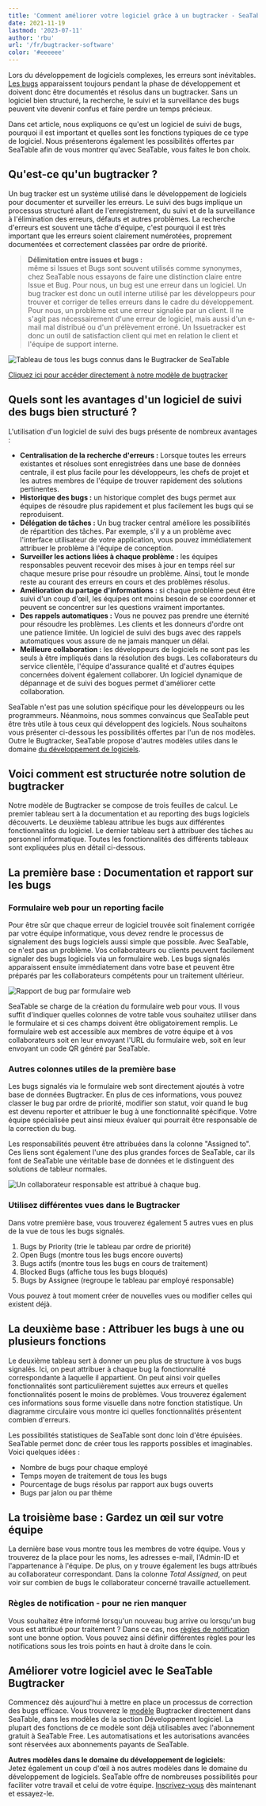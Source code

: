 ```yaml
---
title: 'Comment améliorer votre logiciel grâce à un bugtracker - SeaTable'
date: 2021-11-19
lastmod: '2023-07-11'
author: 'rbu'
url: '/fr/bugtracker-software'
color: '#eeeeee'
---
```


Lors du développement de logiciels complexes, les erreurs sont inévitables. [Les bugs](https://www.arksolutions.de/gs/project/blog/bug-programmfehler) apparaissent toujours pendant la phase de développement et doivent donc être documentés et résolus dans un bugtracker. Sans un logiciel bien structuré, la recherche, le suivi et la surveillance des bugs peuvent vite devenir confus et faire perdre un temps précieux.

Dans cet article, nous expliquons ce qu'est un logiciel de suivi de bugs, pourquoi il est important et quelles sont les fonctions typiques de ce type de logiciel. Nous présenterons également les possibilités offertes par SeaTable afin de vous montrer qu'avec SeaTable, vous faites le bon choix.

## Qu'est-ce qu'un bugtracker ?

Un bug tracker est un système utilisé dans le développement de logiciels pour documenter et surveiller les erreurs. Le suivi des bugs implique un processus structuré allant de l'enregistrement, du suivi et de la surveillance à l'élimination des erreurs, défauts et autres problèmes. La recherche d'erreurs est souvent une tâche d'équipe, c'est pourquoi il est très important que les erreurs soient clairement numérotées, proprement documentées et correctement classées par ordre de priorité.

> **Délimitation entre issues et bugs :**  
> même si Issues et Bugs sont souvent utilisés comme synonymes, chez SeaTable nous essayons de faire une distinction claire entre Issue et Bug. Pour nous, un bug est une erreur dans un logiciel. Un bug tracker est donc un outil interne utilisé par les développeurs pour trouver et corriger de telles erreurs dans le cadre du développement.  
> Pour nous, un problème est une erreur signalée par un client. Il ne s'agit pas nécessairement d'une erreur de logiciel, mais aussi d'un e-mail mal distribué ou d'un prélèvement erroné. Un Issuetracker est donc un outil de satisfaction client qui met en relation le client et l'équipe de support interne.

![Tableau de tous les bugs connus dans le Bugtracker de SeaTable](https://seatable.io/wp-content/uploads/2021/11/bugtracker-uebersicht.jpg)

[Cliquez ici pour accéder directement à notre modèle de bugtracker](https://seatable.io/fr/modele/hlbtvqrtscqmhx3adh5asg/)

## Quels sont les avantages d'un logiciel de suivi des bugs bien structuré ?

L'utilisation d'un logiciel de suivi des bugs présente de nombreux avantages :

- **Centralisation de la recherche d'erreurs :** Lorsque toutes les erreurs existantes et résolues sont enregistrées dans une base de données centrale, il est plus facile pour les développeurs, les chefs de projet et les autres membres de l'équipe de trouver rapidement des solutions pertinentes.
- **Historique des bugs :** un historique complet des bugs permet aux équipes de résoudre plus rapidement et plus facilement les bugs qui se reproduisent.
- **Délégation de tâches :** Un bug tracker central améliore les possibilités de répartition des tâches. Par exemple, s'il y a un problème avec l'interface utilisateur de votre application, vous pouvez immédiatement attribuer le problème à l'équipe de conception.
- **Surveiller les actions liées à chaque problème :** les équipes responsables peuvent recevoir des mises à jour en temps réel sur chaque mesure prise pour résoudre un problème. Ainsi, tout le monde reste au courant des erreurs en cours et des problèmes résolus.
- **Amélioration du partage d'informations :** si chaque problème peut être suivi d'un coup d'œil, les équipes ont moins besoin de se coordonner et peuvent se concentrer sur les questions vraiment importantes.
- **Des rappels automatiques :** Vous ne pouvez pas prendre une éternité pour résoudre les problèmes. Les clients et les donneurs d'ordre ont une patience limitée. Un logiciel de suivi des bugs avec des rappels automatiques vous assure de ne jamais manquer un délai.
- **Meilleure collaboration :** les développeurs de logiciels ne sont pas les seuls à être impliqués dans la résolution des bugs. Les collaborateurs du service clientèle, l'équipe d'assurance qualité et d'autres équipes concernées doivent également collaborer. Un logiciel dynamique de dépannage et de suivi des bogues permet d'améliorer cette collaboration.

SeaTable n'est pas une solution spécifique pour les développeurs ou les programmeurs. Néanmoins, nous sommes convaincus que SeaTable peut être très utile à tous ceux qui développent des logiciels. Nous souhaitons vous présenter ci-dessous les possibilités offertes par l'un de nos modèles. Outre le Bugtracker, SeaTable propose d'autres modèles utiles dans le domaine [du développement de logiciels](https://seatable.io/fr/modeles/developpement-de-logiciels/).

## Voici comment est structurée notre solution de bugtracker

Notre modèle de Bugtracker se compose de trois feuilles de calcul. Le premier tableau sert à la documentation et au reporting des bugs logiciels découverts. Le deuxième tableau attribue les bugs aux différentes fonctionnalités du logiciel. Le dernier tableau sert à attribuer des tâches au personnel informatique. Toutes les fonctionnalités des différents tableaux sont expliquées plus en détail ci-dessous.

## La première base : Documentation et rapport sur les bugs

### Formulaire web pour un reporting facile

Pour être sûr que chaque erreur de logiciel trouvée soit finalement corrigée par votre équipe informatique, vous devez rendre le processus de signalement des bugs logiciels aussi simple que possible. Avec SeaTable, ce n'est pas un problème. Vos collaborateurs ou clients peuvent facilement signaler des bugs logiciels via un formulaire web. Les bugs signalés apparaissent ensuite immédiatement dans votre base et peuvent être préparés par les collaborateurs compétents pour un traitement ultérieur.

![Rapport de bug par formulaire web](https://seatable.io/wp-content/uploads/2021/11/bug-report-per-webformular.png)

SeaTable se charge de la création du formulaire web pour vous. Il vous suffit d'indiquer quelles colonnes de votre table vous souhaitez utiliser dans le formulaire et si ces champs doivent être obligatoirement remplis. Le formulaire web est accessible aux membres de votre équipe et à vos collaborateurs soit en leur envoyant l'URL du formulaire web, soit en leur envoyant un code QR généré par SeaTable.

### Autres colonnes utiles de la première base

Les bugs signalés via le formulaire web sont directement ajoutés à votre base de données Bugtracker. En plus de ces informations, vous pouvez classer le bug par ordre de priorité, modifier son statut, voir quand le bug est devenu reporter et attribuer le bug à une fonctionnalité spécifique. Votre équipe spécialisée peut ainsi mieux évaluer qui pourrait être responsable de la correction du bug.

Les responsabilités peuvent être attribuées dans la colonne "Assigned to". Ces liens sont également l'une des plus grandes forces de SeaTable, car ils font de SeaTable une véritable base de données et le distinguent des solutions de tableur normales.

![Un collaborateur responsable est attribué à chaque bug.](https://seatable.io/wp-content/uploads/2021/11/bugtracker-verantwortlichkeiten-mitarbeiter-zuweisen.png)

### Utilisez différentes vues dans le Bugtracker

Dans votre première base, vous trouverez également 5 autres vues en plus de la vue de tous les bugs signalés.

1. Bugs by Priority (trie le tableau par ordre de priorité)
2. Open Bugs (montre tous les bugs encore ouverts)
3. Bugs actifs (montre tous les bugs en cours de traitement)
4. Blocked Bugs (affiche tous les bugs bloqués)
5. Bugs by Assignee (regroupe le tableau par employé responsable)

Vous pouvez à tout moment créer de nouvelles vues ou modifier celles qui existent déjà.

## La deuxième base : Attribuer les bugs à une ou plusieurs fonctions

Le deuxième tableau sert à donner un peu plus de structure à vos bugs signalés. Ici, on peut attribuer à chaque bug la fonctionnalité correspondante à laquelle il appartient. On peut ainsi voir quelles fonctionnalités sont particulièrement sujettes aux erreurs et quelles fonctionnalités posent le moins de problèmes. Vous trouverez également ces informations sous forme visuelle dans notre fonction statistique. Un diagramme circulaire vous montre ici quelles fonctionnalités présentent combien d'erreurs.

Les possibilités statistiques de SeaTable sont donc loin d'être épuisées. SeaTable permet donc de créer tous les rapports possibles et imaginables. Voici quelques idées :

- Nombre de bugs pour chaque employé
- Temps moyen de traitement de tous les bugs
- Pourcentage de bugs résolus par rapport aux bugs ouverts
- Bugs par jalon ou par thème

## La troisième base : Gardez un œil sur votre équipe

La dernière base vous montre tous les membres de votre équipe. Vous y trouverez de la place pour les noms, les adresses e-mail, l'Admin-ID et l'appartenance à l'équipe. De plus, on y trouve également les bugs attribués au collaborateur correspondant. Dans la colonne _Total Assigned_, on peut voir sur combien de bugs le collaborateur concerné travaille actuellement.

### Règles de notification - pour ne rien manquer

Vous souhaitez être informé lorsqu'un nouveau bug arrive ou lorsqu'un bug vous est attribué pour traitement ? Dans ce cas, nos [règles de notification](https://seatable.io/fr/docs/handbuch/zusammenarbeit/benachrichtigungen/) sont une bonne option. Vous pouvez ainsi définir différentes règles pour les notifications sous les trois points en haut à droite dans le coin.

## Améliorer votre logiciel avec le SeaTable Bugtracker

Commencez dès aujourd'hui à mettre en place un processus de correction des bugs efficace. Vous trouverez le [modèle](https://seatable.io/fr/modele/hlbtvqrtscqmhx3adh5asg/) Bugtracker directement dans SeaTable, dans les modèles de la section Développement logiciel. La plupart des fonctions de ce modèle sont déjà utilisables avec l'abonnement gratuit à SeaTable Free. Les automatisations et les autorisations avancées sont réservées aux abonnements payants de SeaTable.

**Autres modèles dans le domaine du développement de logiciels**:  
Jetez également un coup d'œil à nos autres modèles dans le domaine du développement de logiciels. SeaTable offre de nombreuses possibilités pour faciliter votre travail et celui de votre équipe. [Inscrivez-vous](/fr/enregistrement/) dès maintenant et essayez-le.
